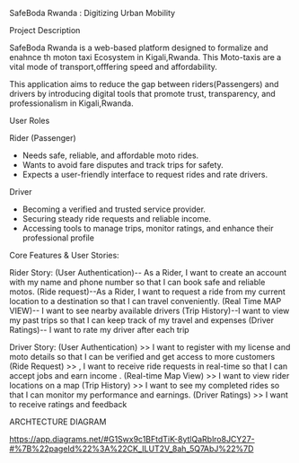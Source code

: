 SafeBoda Rwanda : Digitizing Urban Mobility

Project Description 

SafeBoda Rwanda is a web-based platform designed to formalize and enahnce 
th moton taxi Ecosystem in Kigali,Rwanda. This Moto-taxis are a vital mode 
of transport,offfering speed and affordability.

This application aims to reduce the gap between riders(Passengers) and drivers by introducing 
digital tools that promote trust, transparency, and professionalism in Kigali,Rwanda.

User Roles 

Rider (Passenger)
- Needs safe, reliable, and affordable moto rides.
- Wants to avoid fare disputes and track trips for safety.
- Expects a user-friendly interface to request rides and rate drivers.

Driver
- Becoming a verified and trusted service provider.
- Securing steady ride requests and reliable income.
- Accessing tools to manage trips, monitor ratings, and enhance their
  professional profile


Core Features & User Stories:

Rider Story: (User Authentication)-- As a Rider, I want to create an account with my name and
             phone number so that I can book safe and reliable motos.
             (Ride request)--As a Rider, I want to request a ride from my current location
                            to a destination so that I can travel conveniently.
             (Real Time MAP VIEW)-- I want to see nearby available drivers
             (Trip History)--I want to view my past trips so that I can keep
                              track of my travel and expenses
             (Driver Ratings)--  I want to rate my driver after each trip 

Driver Story:  (User Authentication) >>  I want to register with my license and moto details so that
                                     I can be verified and get access to more customers 
               (Ride Request) >>  , I want to receive ride requests in real-time so that I 
                                    can accept jobs and earn income .
               (Real-time Map View) >>   I want to view rider locations on a map
                (Trip History) >> I want to see my completed rides so that I can monitor
                                 my performance and earnings.
                 (Driver Ratings)  >> I want to receive ratings and feedback

ARCHTECTURE DIAGRAM

https://app.diagrams.net/#G1Swx9c1BFtdTiK-8ytlQaRblro8JCY27-#%7B%22pageId%22%3A%22CK_ILUT2V_8ah_5Q7AbJ%22%7D
[
](https://drive.google.com/file/d/1M3WirtfxtyO3p9UrTvspu2Eo-dRscj21/view?usp=sharing)

             

                        






  
